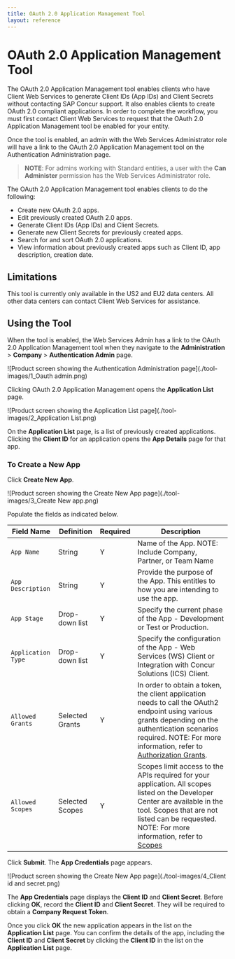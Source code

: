 ```yaml
---
title: OAuth 2.0 Application Management Tool
layout: reference
---
```


# OAuth 2.0 Application Management Tool

The OAuth 2.0 Application Management tool enables clients who have Client Web Services to generate Client IDs (App IDs) and Client Secrets without contacting SAP Concur support. It also enables clients to create OAuth 2.0 compliant applications. In order to complete the workflow, you must first contact Client Web Services to request that the OAuth 2.0 Application Management tool be enabled for your entity.

Once the tool is enabled, an admin with the Web Services Administrator role will have a link to the OAuth 2.0 Application Management tool on the Authentication Administration page.

>**NOTE**: For admins working with Standard entities, a user with the **Can Administer** permission has the Web Services Administrator role.

The OAuth 2.0 Application Management tool enables clients to do the following:

* Create new OAuth 2.0 apps.
* Edit previously created OAuth 2.0 apps.
* Generate Client IDs (App IDs) and Client Secrets.
*	Generate new Client Secrets for previously created apps.
*	Search for and sort OAuth 2.0 applications.
*	View information about previously created apps such as Client ID, app description, creation date.

## Limitations

This tool is currently only available in the US2 and EU2 data centers. All other data centers can contact Client Web Services for assistance.

## Using the Tool

When the tool is enabled, the Web Services Admin has a link to the OAuth 2.0 Application Management tool when they navigate to the **Administration** > **Company** > **Authentication Admin** page.

![Product screen showing the Authentication Administration page](./tool-images/1_Oauth admin.png)

Clicking OAuth 2.0 Application Management opens the **Application List** page.

![Product screen showing the Application List page](./tool-images/2_Application List.png)

On the **Application List** page, is a list of previously created applications. Clicking the **Client ID** for an application opens the **App Details** page for that app.

### To Create a New App

Click **Create New App**.

![Product screen showing the Create New App page](./tool-images/3_Create New app.png)

Populate the fields as indicated below.

Field Name|	Definition|	Required|	Description
---|---|---|---
`App Name`|	String|	Y	|Name of the App. NOTE: Include Company, Partner, or Team Name
`App Description`|	String|	Y |Provide the purpose of the App. This entitles to how you are intending to use the app.
`App Stage`|	Drop-down list|	Y |Specify the current phase of the App - Development or Test or Production.
`Application Type`|	Drop-down list|	Y |Specify the configuration of the App - Web Services (WS) Client or Integration with Concur Solutions (ICS) Client.
`Allowed Grants`|	Selected Grants|	Y	|In order to obtain a token, the client application needs to call the OAuth2 endpoint using various grants depending on the authentication scenarios required. NOTE: For more information, refer to [Authorization Grants](https://developer.concur.com/api-reference/authentication/apidoc.html#auth_grant).
`Allowed Scopes`|	Selected Scopes|	Y	|Scopes limit access to the APIs required for your application. All scopes listed on the Developer Center are available in the tool. Scopes that are not listed can be requested. NOTE: For more information, refer to [Scopes](https://developer.concur.com/api-reference/authentication/scopes.html)

Click **Submit**. The **App Credentials** page appears.

![Product screen showing the Create New App page](./tool-images/4_Client id and secret.png)

The **App Credentials** page displays the **Client ID** and **Client Secret**. Before clicking **OK**, record the **Client ID** and **Client Secret**. They will be required to obtain a **Company Request Token**.

Once you click **OK** the new application appears in the list on the **Application List** page. You can confirm the details of the app, including the **Client ID** and **Client Secret** by clicking the **Client ID** in the list on the **Application List** page.
